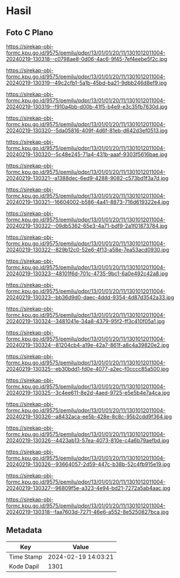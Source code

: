 # Hasil

## Foto C Plano

https://sirekap-obj-formc.kpu.go.id/9575/pemilu/pdpr/13/01/01/20/11/1301012011004-20240219-130318--c0798ae8-0d06-4ac6-9f45-7ef4eebe5f2c.jpg

https://sirekap-obj-formc.kpu.go.id/9575/pemilu/pdpr/13/01/01/20/11/1301012011004-20240219-130319--49c2cfb1-5a1b-45bd-ba21-9dbb246d8ef9.jpg

https://sirekap-obj-formc.kpu.go.id/9575/pemilu/pdpr/13/01/01/20/11/1301012011004-20240219-130319--f910a4bb-d00b-41f5-b4e9-e3c35fb7630d.jpg

https://sirekap-obj-formc.kpu.go.id/9575/pemilu/pdpr/13/01/01/20/11/1301012011004-20240219-130320--5da05816-409f-4d6f-81eb-d642d3ef0513.jpg

https://sirekap-obj-formc.kpu.go.id/9575/pemilu/pdpr/13/01/01/20/11/1301012011004-20240219-130320--5c48e245-71a4-431b-aaaf-9303f5616bae.jpg

https://sirekap-obj-formc.kpu.go.id/9575/pemilu/pdpr/13/01/01/20/11/1301012011004-20240219-130321--a1388dec-6ed9-4288-9082-c573bd1f3a7d.jpg

https://sirekap-obj-formc.kpu.go.id/9575/pemilu/pdpr/13/01/01/20/11/1301012011004-20240219-130321--16604002-b586-4a41-8873-716d619322e4.jpg

https://sirekap-obj-formc.kpu.go.id/9575/pemilu/pdpr/13/01/01/20/11/1301012011004-20240219-130322--09db5362-65e3-4a71-bdf9-2a1f01873784.jpg

https://sirekap-obj-formc.kpu.go.id/9575/pemilu/pdpr/13/01/01/20/11/1301012011004-20240219-130322--829b12c0-52e6-4f13-a58e-7ea53acd0930.jpg

https://sirekap-obj-formc.kpu.go.id/9575/pemilu/pdpr/13/01/01/20/11/1301012011004-20240219-130323--48101f6d-701c-4735-9bc1-6a0e492c42a8.jpg

https://sirekap-obj-formc.kpu.go.id/9575/pemilu/pdpr/13/01/01/20/11/1301012011004-20240219-130323--bb36d9d0-daec-4ddd-9354-4d87d3542a33.jpg

https://sirekap-obj-formc.kpu.go.id/9575/pemilu/pdpr/13/01/01/20/11/1301012011004-20240219-130324--3481041e-34a8-4379-95f2-ff3c410f05a1.jpg

https://sirekap-obj-formc.kpu.go.id/9575/pemilu/pdpr/13/01/01/20/11/1301012011004-20240219-130324--81204cb4-a19e-42a7-861f-a8c4a39820e2.jpg

https://sirekap-obj-formc.kpu.go.id/9575/pemilu/pdpr/13/01/01/20/11/1301012011004-20240219-130325--eb30bdd1-fd0e-4077-a2ec-f0cccc85a500.jpg

https://sirekap-obj-formc.kpu.go.id/9575/pemilu/pdpr/13/01/01/20/11/1301012011004-20240219-130325--3c4ee611-8e2d-4aed-9725-e5e5b4e7a4ca.jpg

https://sirekap-obj-formc.kpu.go.id/9575/pemilu/pdpr/13/01/01/20/11/1301012011004-20240219-130326--a8432aca-ee5b-428e-8c8c-95b2cdd9f364.jpg

https://sirekap-obj-formc.kpu.go.id/9575/pemilu/pdpr/13/01/01/20/11/1301012011004-20240219-130326--4423ab13-57ea-4073-810e-c4a6b79aefbd.jpg

https://sirekap-obj-formc.kpu.go.id/9575/pemilu/pdpr/13/01/01/20/11/1301012011004-20240219-130326--93664057-2d59-447c-b38b-52c4fb915e19.jpg

https://sirekap-obj-formc.kpu.go.id/9575/pemilu/pdpr/13/01/01/20/11/1301012011004-20240219-130327--96809f5e-a323-4e94-bd21-7272a5ab4aac.jpg

https://sirekap-obj-formc.kpu.go.id/9575/pemilu/pdpr/13/01/01/20/11/1301012011004-20240219-130318--faa7603d-7271-46e6-a552-8e5250827bca.jpg


## Metadata

| Key        | Value               |
| ---------- | ------------------- |
| Time Stamp | 2024-02-19 14:03:21 |
| Kode Dapil | 1301                |



